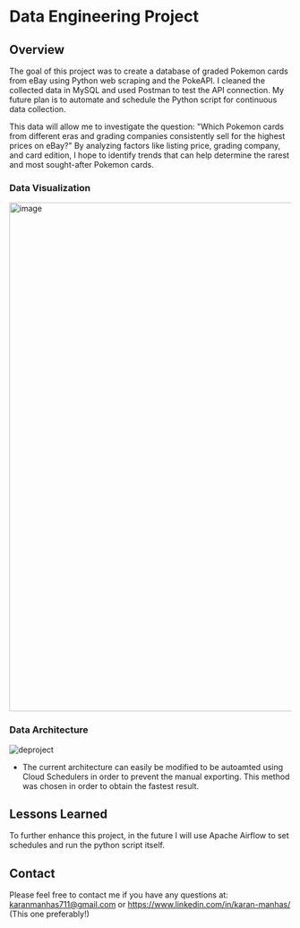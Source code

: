 # Data Engineering Project

## Overview

The goal of this project was to create a database of graded Pokemon cards from eBay using Python web scraping and the PokeAPI. I cleaned the collected data in MySQL and used Postman to test the API connection. My future plan is to automate and schedule the Python script for continuous data collection.

This data will allow me to investigate the question: "Which Pokemon cards from different eras and grading companies consistently sell for the highest prices on eBay?"  By analyzing factors like listing price, grading company, and card edition, I hope to identify trends that can help determine the rarest and most sought-after Pokemon cards.


### Data Visualization

<img width="908" alt="image" src="https://github.com/Karan-Manhas/PokemonCardMarketDynamics/assets/94873627/60571207-adb1-4092-bfb4-8adf2231880c">


### Data Architecture

![deproject](https://github.com/Karan-Manhas/PokemonCardMarketDynamics/assets/94873627/6a0ee01c-4d77-4f87-ae6b-7e0202d623ef)

- The current architecture can easily be modified to be autoamted using Cloud Schedulers in order to prevent the manual exporting. This method was chosen in order to obtain the fastest result.


## Lessons Learned

To further enhance this project, in the future I will use Apache Airflow to set schedules and run the python script itself.


## Contact

Please feel free to contact me if you have any questions at: karanmanhas711@gmail.com or https://www.linkedin.com/in/karan-manhas/ (This one preferably!)

